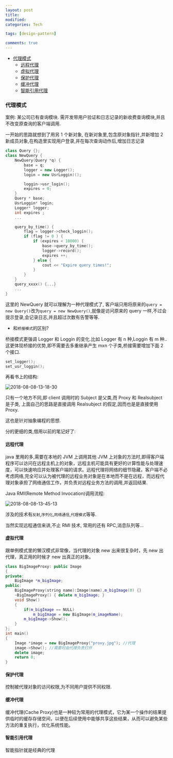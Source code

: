 ```yaml
---
layout: post
title:
modified:
categories: Tech

tags: [design-pattern]

comments: true
---
```


<!-- TOC -->

- [代理模式](#代理模式)
  - [远程代理](#远程代理)
  - [虚拟代理](#虚拟代理)
  - [保护代理](#保护代理)
  - [缓冲代理](#缓冲代理)
  - [智能引用代理](#智能引用代理)

<!-- /TOC -->

### 代理模式

案例: 某公司已有查询模块. 需开发带用户验证和日志记录的新收费查询模块,并且不改变原查询的客户端调用.

一开始的思路就想到了用另 1 个新对象, 在新对象里,包含原对象指针,并新增加 2 新成员对象,在构造里实现用户登录,并在每次查询动作后,增加日志记录

```cpp
class Query {};
class NewQuery {
    NewQuery(Query *q) {
        base = q;
        logger = new Logger();
        login = new UsrLoggin)();

        loggin->usr_login();
        expires = 0;
    }
    Query * base;
    UsrLoggin* login;
    Logger* logger;
    int expires ;
    ...

    query_by_time() {
        flag = logger->check_loggin();
        if (flag != 0 ) {
            if (expires < 10000) {
                base->query_by_time();
                logger->record();
                expires ++;
            } else {
                cout << "Expire query times!";
            }
        }
    }
    query_xxxx() {...}
    ...
}
```

这里的 NewQuery 就可以理解为一种代理模式了, 客户端只用将原来的`query = new Query()`改为`query = new NewQuery()`,就像是访问原来的 query 一样,不过会提示登录,会记录日志,并且超过次数有告警等等.

- 和`桥接模式`的区别?

桥接模式更强调 Logger 和 Loggin 的变化.比如 Logger 有 n 种,Loggin 有 m 种..这更体现桥接的优势,即不需要去多重继承产生 mxn 个子类,桥接需要增加下面 2 个接口.

```cpp
set_logger();
set_usr_loggin();
```

再看书上的结构:

![2018-08-08-13-18-30](https://images-1257933000.cos.ap-chengdu.myqcloud.com/2018-08-08-13-18-30.png)

只有一个地方不同,即 client 调用时的 Subject 是父类,而 Proxy 和 Realsubject 是子类, 上面自己的思路是直接调用 Realsubject 的假定,因而也是是直接使用 Proxy.

这也是针对抽象编程的思想.

分的更细的类,借用以前的笔记好了:

#### 远程代理

java 里用的多,需要在本地的 JVM 上调用其他 JVM 上对象的方法时,即得客户端程序可以访问在远程主机上的对象，远程主机可能具有更好的计算性能与处理速度，可以快速响应并处理客户端的请求。远程代理将网络的细节隐藏，客户端不必考虑网络,完全可以认为被代理的远程业务对象是在本地而不是在远程，而远程代理对象承担了网络通信工作，并负责对远程业务方法的调用,并返回结果.

Java RMI(Remote Method Invocation)调用流程:

![2018-08-08-13-45-13](https://images-1257933000.cos.ap-chengdu.myqcloud.com/2018-08-08-13-45-13.png)

涉及的技术有`反射`,`序列化`,`网络通信`,`代理模式`等等.

当然实现远程通信来讲,不止 RMI 技术, 常用的还有 RPC,消息队列等...

#### 虚拟代理

跟单例模式里的懒汉模式非常像，当代理的对象 new 出来很复杂时，先 new 出代理，真正用的时候才 new 出真正的对象。

```cpp
class BigImageProxy: public Image
{
private:
    BigImage *m_bigImage;
public:
    BigImageProxy(string name):Image(name),m_bigImage(0) {}
    ~BigImageProxy() { delete m_bigImage; }
    void Show()
    {
        if(m_bigImage == NULL)
            m_bigImage = new BigImage(m_imageName);
        m_bigImage->Show();
    }
};
int main()
{
    Image *image = new BigImageProxy("proxy.jpg"); //代理
    image->Show(); //需要时由代理负责打开
    delete image;
    return 0;
}
```

#### 保护代理

控制被代理对象的访问权限,为不同用户提供不同权限.

#### 缓冲代理

缓冲代理(Cache Proxy)也是一种较为常用的代理模式，它为某一个操作的结果提供临时的缓存存储空间，以便在后续使用中能够共享这些结果，从而可以避免某些方法的重复执行，优化系统性能。

#### 智能引用代理

智能指针就是经典的代理
